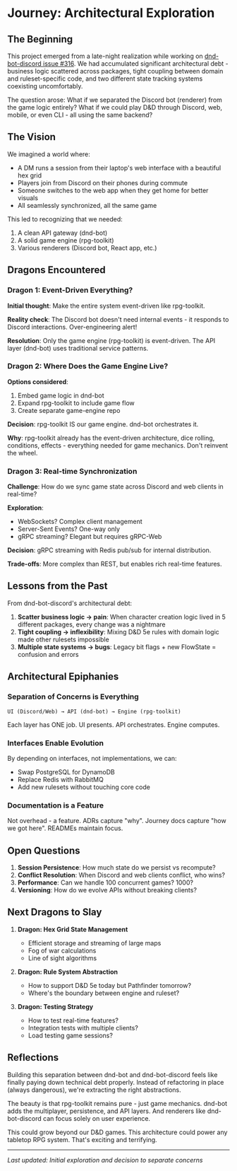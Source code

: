 # Journey: Architectural Exploration

## The Beginning

This project emerged from a late-night realization while working on [dnd-bot-discord issue #316](https://github.com/KirkDiggler/dnd-bot-discord/issues/316). We had accumulated significant architectural debt - business logic scattered across packages, tight coupling between domain and ruleset-specific code, and two different state tracking systems coexisting uncomfortably.

The question arose: What if we separated the Discord bot (renderer) from the game logic entirely? What if we could play D&D through Discord, web, mobile, or even CLI - all using the same backend?

## The Vision

We imagined a world where:
- A DM runs a session from their laptop's web interface with a beautiful hex grid
- Players join from Discord on their phones during commute
- Someone switches to the web app when they get home for better visuals
- All seamlessly synchronized, all the same game

This led to recognizing that we needed:
1. A clean API gateway (dnd-bot) 
2. A solid game engine (rpg-toolkit)
3. Various renderers (Discord bot, React app, etc.)

## Dragons Encountered

### Dragon 1: Event-Driven Everything?
**Initial thought**: Make the entire system event-driven like rpg-toolkit.

**Reality check**: The Discord bot doesn't need internal events - it responds to Discord interactions. Over-engineering alert!

**Resolution**: Only the game engine (rpg-toolkit) is event-driven. The API layer (dnd-bot) uses traditional service patterns.

### Dragon 2: Where Does the Game Engine Live?
**Options considered**:
1. Embed game logic in dnd-bot
2. Expand rpg-toolkit to include game flow
3. Create separate game-engine repo

**Decision**: rpg-toolkit IS our game engine. dnd-bot orchestrates it.

**Why**: rpg-toolkit already has the event-driven architecture, dice rolling, conditions, effects - everything needed for game mechanics. Don't reinvent the wheel.

### Dragon 3: Real-time Synchronization
**Challenge**: How do we sync game state across Discord and web clients in real-time?

**Exploration**:
- WebSockets? Complex client management
- Server-Sent Events? One-way only
- gRPC streaming? Elegant but requires gRPC-Web

**Decision**: gRPC streaming with Redis pub/sub for internal distribution.

**Trade-offs**: More complex than REST, but enables rich real-time features.

## Lessons from the Past

From dnd-bot-discord's architectural debt:
1. **Scatter business logic → pain**: When character creation logic lived in 5 different packages, every change was a nightmare
2. **Tight coupling → inflexibility**: Mixing D&D 5e rules with domain logic made other rulesets impossible
3. **Multiple state systems → bugs**: Legacy bit flags + new FlowState = confusion and errors

## Architectural Epiphanies

### Separation of Concerns is Everything
```
UI (Discord/Web) → API (dnd-bot) → Engine (rpg-toolkit)
```
Each layer has ONE job. UI presents. API orchestrates. Engine computes.

### Interfaces Enable Evolution
By depending on interfaces, not implementations, we can:
- Swap PostgreSQL for DynamoDB
- Replace Redis with RabbitMQ  
- Add new rulesets without touching core code

### Documentation is a Feature
Not overhead - a feature. ADRs capture "why". Journey docs capture "how we got here". READMEs maintain focus.

## Open Questions

1. **Session Persistence**: How much state do we persist vs recompute?
2. **Conflict Resolution**: When Discord and web clients conflict, who wins?
3. **Performance**: Can we handle 100 concurrent games? 1000?
4. **Versioning**: How do we evolve APIs without breaking clients?

## Next Dragons to Slay

1. **Dragon: Hex Grid State Management**
   - Efficient storage and streaming of large maps
   - Fog of war calculations
   - Line of sight algorithms

2. **Dragon: Rule System Abstraction**
   - How to support D&D 5e today but Pathfinder tomorrow?
   - Where's the boundary between engine and ruleset?

3. **Dragon: Testing Strategy**
   - How to test real-time features?
   - Integration tests with multiple clients?
   - Load testing game sessions?

## Reflections

Building this separation between dnd-bot and dnd-bot-discord feels like finally paying down technical debt properly. Instead of refactoring in place (always dangerous), we're extracting the right abstractions.

The beauty is that rpg-toolkit remains pure - just game mechanics. dnd-bot adds the multiplayer, persistence, and API layers. And renderers like dnd-bot-discord can focus solely on user experience.

This could grow beyond our D&D games. This architecture could power any tabletop RPG system. That's exciting and terrifying.

---

*Last updated: Initial exploration and decision to separate concerns*
